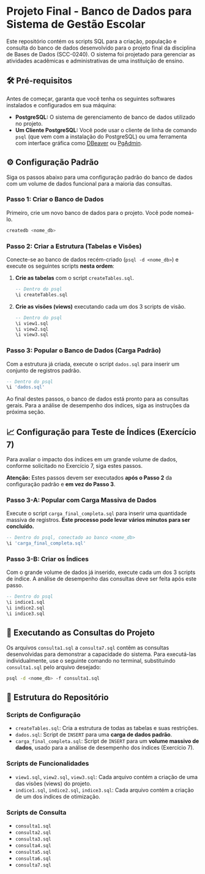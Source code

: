 # Projeto Final - Banco de Dados para Sistema de Gestão Escolar

Este repositório contém os scripts SQL para a criação, população e consulta do banco de dados desenvolvido para o projeto final da disciplina de Bases de Dados (SCC-0240). O sistema foi projetado para gerenciar as atividades acadêmicas e administrativas de uma instituição de ensino.

## 🛠️ Pré-requisitos

Antes de começar, garanta que você tenha os seguintes softwares instalados e configurados em sua máquina:

* **PostgreSQL:** O sistema de gerenciamento de banco de dados utilizado no projeto.
* **Um Cliente PostgreSQL:** Você pode usar o cliente de linha de comando `psql` (que vem com a instalação do PostgreSQL) ou uma ferramenta com interface gráfica como [DBeaver](https://dbeaver.io/) ou [PgAdmin](https://www.pgadmin.org/).

## ⚙️ Configuração Padrão

Siga os passos abaixo para uma configuração padrão do banco de dados com um volume de dados funcional para a maioria das consultas.

### Passo 1: Criar o Banco de Dados

Primeiro, crie um novo banco de dados para o projeto. Você pode nomeá-lo.

```bash
createdb <nome_db>
```

### Passo 2: Criar a Estrutura (Tabelas e Visões)

Conecte-se ao banco de dados recém-criado (`psql -d <nome_db>`) e execute os seguintes scripts **nesta ordem**:

1.  **Crie as tabelas** com o script `createTables.sql`.
    ```sql
    -- Dentro do psql
    \i createTables.sql
    ```
2.  **Crie as visões (views)** executando cada um dos 3 scripts de visão.
    ```sql
    -- Dentro do psql
    \i view1.sql
    \i view2.sql
    \i view3.sql
    ```

### Passo 3: Popular o Banco de Dados (Carga Padrão)

Com a estrutura já criada, execute o script `dados.sql` para inserir um conjunto de registros padrão.

```sql
-- Dentro do psql
\i 'dados.sql'
```

Ao final destes passos, o banco de dados está pronto para as consultas gerais. Para a análise de desempenho dos índices, siga as instruções da próxima seção.

## 📈 Configuração para Teste de Índices (Exercício 7)

Para avaliar o impacto dos índices em um grande volume de dados, conforme solicitado no Exercício 7, siga estes passos.

**Atenção:** Estes passos devem ser executados **após o Passo 2** da configuração padrão e **em vez do Passo 3**.

### Passo 3-A: Popular com Carga Massiva de Dados

Execute o script `carga_final_completa.sql` para inserir uma quantidade massiva de registros. **Este processo pode levar vários minutos para ser concluído.**

```sql
-- Dentro do psql, conectado ao banco <nome_db>
\i 'carga_final_completa.sql'
```

### Passo 3-B: Criar os Índices

Com o grande volume de dados já inserido, execute cada um dos 3 scripts de índice. A análise de desempenho das consultas deve ser feita após este passo.

```sql
-- Dentro do psql
\i indice1.sql
\i indice2.sql
\i indice3.sql
```

## 🚀 Executando as Consultas do Projeto

Os arquivos `consulta1.sql` a `consulta7.sql` contêm as consultas desenvolvidas para demonstrar a capacidade do sistema. Para executá-las individualmente, use o seguinte comando no terminal, substituindo `consulta1.sql` pelo arquivo desejado:

```bash
psql -d <nome_db> -f consulta1.sql
```

## 📁 Estrutura do Repositório

### Scripts de Configuração
* `createTables.sql`: Cria a estrutura de todas as tabelas e suas restrições.
* `dados.sql`: Script de `INSERT` para uma **carga de dados padrão**.
* `carga_final_completa.sql`: Script de `INSERT` para um **volume massivo de dados**, usado para a análise de desempenho dos índices (Exercício 7).

### Scripts de Funcionalidades
* `view1.sql`, `view2.sql`, `view3.sql`: Cada arquivo contém a criação de uma das visões (views) do projeto.
* `indice1.sql`, `indice2.sql`, `indice3.sql`: Cada arquivo contém a criação de um dos índices de otimização.

### Scripts de Consulta
* `consulta1.sql`
* `consulta2.sql`
* `consulta3.sql`
* `consulta4.sql`
* `consulta5.sql`
* `consulta6.sql`
* `consulta7.sql`
